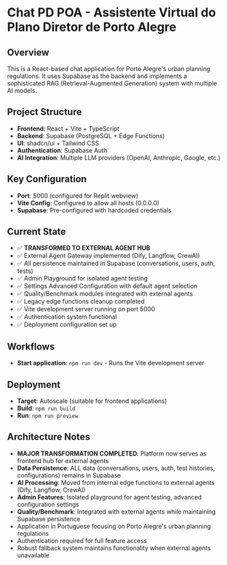 # Chat PD POA - Assistente Virtual do Plano Diretor de Porto Alegre

## Overview
This is a React-based chat application for Porto Alegre's urban planning regulations. It uses Supabase as the backend and implements a sophisticated RAG (Retrieval-Augmented Generation) system with multiple AI models.

## Project Structure
- **Frontend**: React + Vite + TypeScript
- **Backend**: Supabase (PostgreSQL + Edge Functions)
- **UI**: shadcn/ui + Tailwind CSS
- **Authentication**: Supabase Auth
- **AI Integration**: Multiple LLM providers (OpenAI, Anthropic, Google, etc.)

## Key Configuration
- **Port**: 5000 (configured for Replit webview)
- **Vite Config**: Configured to allow all hosts (0.0.0.0)
- **Supabase**: Pre-configured with hardcoded credentials

## Current State
- ✅ **TRANSFORMED TO EXTERNAL AGENT HUB** 
- ✅ External Agent Gateway implemented (Dify, Langflow, CrewAI)
- ✅ All persistence maintained in Supabase (conversations, users, auth, tests)
- ✅ Admin Playground for isolated agent testing
- ✅ Settings Advanced Configuration with default agent selection
- ✅ Quality/Benchmark modules integrated with external agents
- ✅ Legacy edge functions cleanup completed
- ✅ Vite development server running on port 5000
- ✅ Authentication system functional
- ✅ Deployment configuration set up

## Workflows
- **Start application**: `npm run dev` - Runs the Vite development server

## Deployment
- **Target**: Autoscale (suitable for frontend applications)
- **Build**: `npm run build`
- **Run**: `npm run preview`

## Architecture Notes
- **MAJOR TRANSFORMATION COMPLETED**: Platform now serves as frontend hub for external agents
- **Data Persistence**: ALL data (conversations, users, auth, test histories, configurations) remains in Supabase
- **AI Processing**: Moved from internal edge functions to external agents (Dify, Langflow, CrewAI)
- **Admin Features**: Isolated playground for agent testing, advanced configuration settings
- **Quality/Benchmark**: Integrated with external agents while maintaining Supabase persistence
- Application in Portuguese focusing on Porto Alegre's urban planning regulations
- Authentication required for full feature access
- Robust fallback system maintains functionality when external agents unavailable